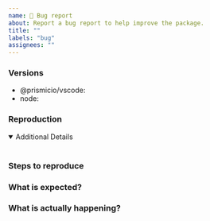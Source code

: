 ```yaml
---
name: 🚨 Bug report
about: Report a bug report to help improve the package.
title: ""
labels: "bug"
assignees: ""
---
```


<!-- 💙 Thanks for your time to make this package better with your feedback 💙

**IMPORTANT** Before reporting a bug please make sure that you have read through the documentation:
- https://prismic.io/docs

👍 A properly detailed bug report can save a LOT of time and help fixing issues as soon as possible.
-->

### Versions

- @prismicio/vscode: <!-- ex: v0.1.0 -->
- node: <!-- ex: v12.14.0 -->

### Reproduction

<!-- If possible link to a minimal test case, without a reproduction, it is so hard to address problems :( -->

<details open>
<summary>Additional Details</summary>
<br>
<!-- Attaching `package.json`, dependencies, logs or code snippets would help to find the issue -->
</details>

### Steps to reproduce

### What is expected?

### What is actually happening?
